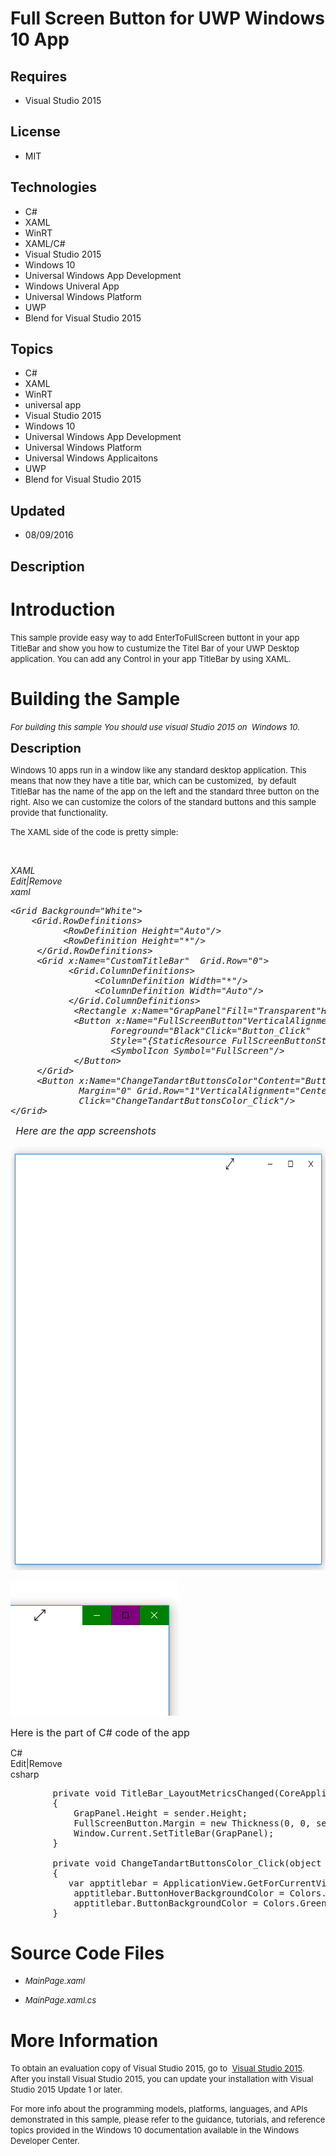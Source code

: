 # Full Screen Button for UWP Windows 10 App
## Requires
- Visual Studio 2015
## License
- MIT
## Technologies
- C#
- XAML
- WinRT
- XAML/C#
- Visual Studio 2015
- Windows 10
- Universal Windows App Development
- Windows Univeral App
- Universal Windows Platform
- UWP
- Blend for Visual Studio 2015
## Topics
- C#
- XAML
- WinRT
- universal app
- Visual Studio 2015
- Windows 10
- Universal Windows App Development
- Universal Windows Platform
- Universal Windows Applicaitons
- UWP
- Blend for Visual Studio 2015
## Updated
- 08/09/2016
## Description

<h1>Introduction</h1>
<p class="projectSummary"><span style="font-size:small">This sample provide easy way to add EnterToFullScreen buttont in your app TitleBar and show you how to custumize the Titel Bar of your UWP Desktop application. You can add any Control in your app TitleBar
 by using XAML.</span></p>
<h1><span>Building the Sample</span></h1>
<p><span style="font-size:small"><em>For building this sample You should use visual Studio 2015 on &nbsp;Windows 10.</em></span></p>
<p><span style="font-size:20px; font-weight:bold">Description</span></p>
<p><span style="font-size:small">Windows 10 apps run in a window like any standard desktop application. This means that now they have a title bar, which can be customized, &nbsp;by default TitleBar has the name of the app on the left and the standard three
 button on the right. Also we can customize the colors of the standard buttons and this sample provide that functionality.</span></p>
<p><span style="font-size:small">The XAML side of the code is pretty simple:&nbsp;</span></p>
<p><em>&nbsp;</em></p>
<p><em></p>
<div class="scriptcode">
<div class="pluginEditHolder" pluginCommand="mceScriptCode">
<div class="title"><span>XAML</span></div>
<div class="pluginLinkHolder"><span class="pluginEditHolderLink">Edit</span>|<span class="pluginRemoveHolderLink">Remove</span></div>
<span class="hidden">xaml</span>

<div class="preview">
<pre class="xaml"><span class="xaml__tag_start">&lt;Grid</span>&nbsp;<span class="xaml__attr_name">Background</span>=<span class="xaml__attr_value">&quot;White&quot;</span><span class="xaml__tag_start">&gt;&nbsp;</span>&nbsp;
&nbsp;&nbsp;&nbsp;&nbsp;<span class="xaml__tag_start">&lt;Grid</span>.RowDefinitions<span class="xaml__tag_start">&gt;&nbsp;</span>&nbsp;
&nbsp;&nbsp;&nbsp;&nbsp;&nbsp;&nbsp;&nbsp;&nbsp;&nbsp;&nbsp;<span class="xaml__tag_start">&lt;RowDefinition</span>&nbsp;<span class="xaml__attr_name">Height</span>=<span class="xaml__attr_value">&quot;Auto&quot;</span><span class="xaml__tag_start">/&gt;</span>&nbsp;&nbsp;&nbsp;&nbsp;
&nbsp;&nbsp;&nbsp;&nbsp;&nbsp;&nbsp;&nbsp;&nbsp;&nbsp;&nbsp;<span class="xaml__tag_start">&lt;RowDefinition</span>&nbsp;<span class="xaml__attr_name">Height</span>=<span class="xaml__attr_value">&quot;*&quot;</span><span class="xaml__tag_start">/&gt;</span>&nbsp;&nbsp;
&nbsp;&nbsp;&nbsp;&nbsp;&nbsp;&lt;/Grid.RowDefinitions&gt;&nbsp;&nbsp;
&nbsp;&nbsp;&nbsp;&nbsp;&nbsp;<span class="xaml__tag_start">&lt;Grid</span>&nbsp;x:<span class="xaml__attr_name">Name</span>=<span class="xaml__attr_value">&quot;CustomTitleBar&quot;</span>&nbsp;&nbsp;Grid.<span class="xaml__attr_name">Row</span>=<span class="xaml__attr_value">&quot;0&quot;</span><span class="xaml__tag_start">&gt;&nbsp;</span>&nbsp;
&nbsp;&nbsp;&nbsp;&nbsp;&nbsp;&nbsp;&nbsp;&nbsp;&nbsp;&nbsp;&nbsp;<span class="xaml__tag_start">&lt;Grid</span>.ColumnDefinitions<span class="xaml__tag_start">&gt;&nbsp;</span>&nbsp;
&nbsp;&nbsp;&nbsp;&nbsp;&nbsp;&nbsp;&nbsp;&nbsp;&nbsp;&nbsp;&nbsp;&nbsp;&nbsp;&nbsp;&nbsp;&nbsp;<span class="xaml__tag_start">&lt;ColumnDefinition</span>&nbsp;<span class="xaml__attr_name">Width</span>=<span class="xaml__attr_value">&quot;*&quot;</span><span class="xaml__tag_start">/&gt;</span>&nbsp;&nbsp;
&nbsp;&nbsp;&nbsp;&nbsp;&nbsp;&nbsp;&nbsp;&nbsp;&nbsp;&nbsp;&nbsp;&nbsp;&nbsp;&nbsp;&nbsp;&nbsp;<span class="xaml__tag_start">&lt;ColumnDefinition</span>&nbsp;<span class="xaml__attr_name">Width</span>=<span class="xaml__attr_value">&quot;Auto&quot;</span><span class="xaml__tag_start">/&gt;</span>&nbsp;&nbsp;
&nbsp;&nbsp;&nbsp;&nbsp;&nbsp;&nbsp;&nbsp;&nbsp;&nbsp;&nbsp;&nbsp;&lt;/Grid.ColumnDefinitions&gt;&nbsp;&nbsp;
&nbsp;&nbsp;&nbsp;&nbsp;&nbsp;&nbsp;&nbsp;&nbsp;&nbsp;&nbsp;&nbsp;&nbsp;<span class="xaml__tag_start">&lt;Rectangle</span>&nbsp;x:<span class="xaml__attr_name">Name</span>=<span class="xaml__attr_value">&quot;GrapPanel&quot;</span><span class="xaml__attr_name">Fill</span>=<span class="xaml__attr_value">&quot;Transparent&quot;</span><span class="xaml__attr_name">HorizontalAlignment</span>=<span class="xaml__attr_value">&quot;Stretch&quot;</span><span class="xaml__tag_start">/&gt;</span>&nbsp;
&nbsp;&nbsp;&nbsp;&nbsp;&nbsp;&nbsp;&nbsp;&nbsp;&nbsp;&nbsp;&nbsp;&nbsp;<span class="xaml__tag_start">&lt;Button</span>&nbsp;x:<span class="xaml__attr_name">Name</span>=<span class="xaml__attr_value">&quot;FullScreenButton&quot;</span><span class="xaml__attr_name">VerticalAlignment</span>=<span class="xaml__attr_value">&quot;Stretch&quot;</span>&nbsp;Grid.<span class="xaml__attr_name">Column</span>=<span class="xaml__attr_value">&quot;1&quot;</span>&nbsp;<span class="xaml__attr_name">Width</span>=<span class="xaml__attr_value">&quot;auto&quot;</span>&nbsp;
&nbsp;&nbsp;&nbsp;&nbsp;&nbsp;&nbsp;&nbsp;&nbsp;&nbsp;&nbsp;&nbsp;&nbsp;&nbsp;&nbsp;&nbsp;&nbsp;&nbsp;&nbsp;&nbsp;<span class="xaml__attr_name">Foreground</span>=<span class="xaml__attr_value">&quot;Black&quot;</span><span class="xaml__attr_name">Click</span>=<span class="xaml__attr_value">&quot;Button_Click&quot;</span>&nbsp;&nbsp;&nbsp;
&nbsp;&nbsp;&nbsp;&nbsp;&nbsp;&nbsp;&nbsp;&nbsp;&nbsp;&nbsp;&nbsp;&nbsp;&nbsp;&nbsp;&nbsp;&nbsp;&nbsp;&nbsp;&nbsp;<span class="xaml__attr_name">Style</span>=<span class="xaml__attr_value">&quot;{StaticResource&nbsp;FullScreenButtonStyle}&quot;</span><span class="xaml__tag_start">&gt;&nbsp;</span>&nbsp;
&nbsp;&nbsp;&nbsp;&nbsp;&nbsp;&nbsp;&nbsp;&nbsp;&nbsp;&nbsp;&nbsp;&nbsp;&nbsp;&nbsp;&nbsp;&nbsp;&nbsp;&nbsp;&nbsp;<span class="xaml__tag_start">&lt;SymbolIcon</span>&nbsp;<span class="xaml__attr_name">Symbol</span>=<span class="xaml__attr_value">&quot;FullScreen&quot;</span><span class="xaml__tag_start">/&gt;</span>&nbsp;
&nbsp;&nbsp;&nbsp;&nbsp;&nbsp;&nbsp;&nbsp;&nbsp;&nbsp;&nbsp;&nbsp;&nbsp;<span class="xaml__tag_end">&lt;/Button&gt;</span>&nbsp;
&nbsp;&nbsp;&nbsp;&nbsp;&nbsp;<span class="xaml__tag_end">&lt;/Grid&gt;</span>&nbsp;
&nbsp;&nbsp;&nbsp;&nbsp;&nbsp;<span class="xaml__tag_start">&lt;Button</span>&nbsp;x:<span class="xaml__attr_name">Name</span>=<span class="xaml__attr_value">&quot;ChangeTandartButtonsColor&quot;</span><span class="xaml__attr_name">Content</span>=<span class="xaml__attr_value">&quot;Button&quot;</span><span class="xaml__attr_name">HorizontalAlignment</span>=<span class="xaml__attr_value">&quot;Center&quot;</span>&nbsp;&nbsp;
&nbsp;&nbsp;&nbsp;&nbsp;&nbsp;&nbsp;&nbsp;&nbsp;&nbsp;&nbsp;&nbsp;&nbsp;&nbsp;<span class="xaml__attr_name">Margin</span>=<span class="xaml__attr_value">&quot;0&quot;</span>&nbsp;Grid.<span class="xaml__attr_name">Row</span>=<span class="xaml__attr_value">&quot;1&quot;</span><span class="xaml__attr_name">VerticalAlignment</span>=<span class="xaml__attr_value">&quot;Center&quot;</span>&nbsp;
&nbsp;&nbsp;&nbsp;&nbsp;&nbsp;&nbsp;&nbsp;&nbsp;&nbsp;&nbsp;&nbsp;&nbsp;&nbsp;<span class="xaml__attr_name">Click</span>=<span class="xaml__attr_value">&quot;ChangeTandartButtonsColor_Click&quot;</span><span class="xaml__tag_start">/&gt;</span>&nbsp;
<span class="xaml__tag_end">&lt;/Grid&gt;</span></pre>
</div>
</div>
</div>
<div class="endscriptcode">&nbsp;<span style="font-size:medium">&nbsp;Here are the app screenshots&nbsp;</span></div>
</em>
<p></p>
<p><img id="156893" src="156893-screenshot%20(70).png" alt="" width="712" height="679"></p>
<p><img id="156894" src="156894-screenshot%20(71).png" alt="" width="270" height="216"></p>
<p><span style="font-size:medium">Here is the part of C# code of the app&nbsp;</span></p>
<div class="scriptcode">
<div class="pluginEditHolder" pluginCommand="mceScriptCode">
<div class="title"><span>C#</span></div>
<div class="pluginLinkHolder"><span class="pluginEditHolderLink">Edit</span>|<span class="pluginRemoveHolderLink">Remove</span></div>
<span class="hidden">csharp</span>

<div class="preview">
<pre class="csharp">&nbsp;&nbsp;&nbsp;&nbsp;&nbsp;&nbsp;&nbsp;&nbsp;<span class="cs__keyword">private</span>&nbsp;<span class="cs__keyword">void</span>&nbsp;TitleBar_LayoutMetricsChanged(CoreApplicationViewTitleBar&nbsp;sender,&nbsp;<span class="cs__keyword">object</span>&nbsp;args)&nbsp;
&nbsp;&nbsp;&nbsp;&nbsp;&nbsp;&nbsp;&nbsp;&nbsp;{&nbsp;
&nbsp;&nbsp;&nbsp;&nbsp;&nbsp;&nbsp;&nbsp;&nbsp;&nbsp;&nbsp;&nbsp;&nbsp;GrapPanel.Height&nbsp;=&nbsp;sender.Height;&nbsp;
&nbsp;&nbsp;&nbsp;&nbsp;&nbsp;&nbsp;&nbsp;&nbsp;&nbsp;&nbsp;&nbsp;&nbsp;FullScreenButton.Margin&nbsp;=&nbsp;<span class="cs__keyword">new</span>&nbsp;Thickness(<span class="cs__number">0</span>,&nbsp;<span class="cs__number">0</span>,&nbsp;sender.SystemOverlayRightInset,&nbsp;<span class="cs__number">0</span>);&nbsp;
&nbsp;&nbsp;&nbsp;&nbsp;&nbsp;&nbsp;&nbsp;&nbsp;&nbsp;&nbsp;&nbsp;&nbsp;Window.Current.SetTitleBar(GrapPanel);&nbsp;
&nbsp;&nbsp;&nbsp;&nbsp;&nbsp;&nbsp;&nbsp;&nbsp;}&nbsp;
&nbsp;
&nbsp;&nbsp;&nbsp;&nbsp;&nbsp;&nbsp;&nbsp;&nbsp;<span class="cs__keyword">private</span>&nbsp;<span class="cs__keyword">void</span>&nbsp;ChangeTandartButtonsColor_Click(<span class="cs__keyword">object</span>&nbsp;sender,&nbsp;RoutedEventArgs&nbsp;e)&nbsp;
&nbsp;&nbsp;&nbsp;&nbsp;&nbsp;&nbsp;&nbsp;&nbsp;{&nbsp;
&nbsp;&nbsp;&nbsp;&nbsp;&nbsp;&nbsp;&nbsp;&nbsp;&nbsp;&nbsp;&nbsp;var&nbsp;apptitlebar&nbsp;=&nbsp;ApplicationView.GetForCurrentView().TitleBar;&nbsp;
&nbsp;&nbsp;&nbsp;&nbsp;&nbsp;&nbsp;&nbsp;&nbsp;&nbsp;&nbsp;&nbsp;&nbsp;apptitlebar.ButtonHoverBackgroundColor&nbsp;=&nbsp;Colors.Purple;&nbsp;
&nbsp;&nbsp;&nbsp;&nbsp;&nbsp;&nbsp;&nbsp;&nbsp;&nbsp;&nbsp;&nbsp;&nbsp;apptitlebar.ButtonBackgroundColor&nbsp;=&nbsp;Colors.Green;&nbsp;
&nbsp;&nbsp;&nbsp;&nbsp;&nbsp;&nbsp;&nbsp;&nbsp;}</pre>
</div>
</div>
</div>
<h1><span>Source Code Files</span></h1>
<ul>
<li><span style="font-size:small"><em>MainPage.xaml</em> </span></li></ul>
<ul>
<li><span style="font-size:small"><em>MainPage.xaml.cs</em></span> </li></ul>
<h1>More Information</h1>
<p><span style="font-size:small">To obtain an evaluation copy of Visual Studio&nbsp;2015, go to &nbsp;<a href="https://www.visualstudio.com/en-us/downloads">Visual Studio&nbsp;2015</a>. After you install Visual Studio&nbsp;2015, you can update your installation
 with Visual Studio&nbsp;2015 Update&nbsp;1 or later.</span></p>
<p><span style="font-size:small">For more info about the programming models, platforms, languages, and APIs demonstrated in this sample, please refer to the guidance, tutorials, and reference topics provided in the Windows&nbsp;10 documentation available in
 the Windows Developer Center.</span></p>
